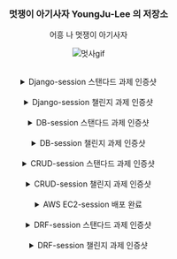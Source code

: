 ### <center> 멋쟁이 아기사자 YoungJu-Lee 의 저장소<center>
 
<center> 어흥 나 멋쟁이 아기사자<center>

![멋사gif](https://github.com/LikeLion-at-CAU-12th/YoungJu-Lee/assets/150261503/c87fdd67-82e1-4a96-977e-3121b151accf)

<br>

<details>
<summary> Django-session 스탠다드 과제 인증샷</summary>
<div markdown="1">

![스크린샷 2024-03-23 003538](https://github.com/LikeLion-at-CAU-12th/YoungJu-Lee/assets/102248480/1e93c5b0-fd8c-4086-982e-954a546ead62)
</div>
</details>

<br>

<details>
<summary>  Django-session 챌린지 과제 인증샷</summary>
<div markdown="1">

![스크린샷 2024-03-24 163210](https://github.com/LikeLion-at-CAU-12th/YoungJu-Lee/assets/150261503/aa284d67-3e7e-4f2a-bcbb-297fae2d4367)
</div>
</details>

<br>

<details>
<summary> DB-session 스탠다드 과제 인증샷</summary>
<div markdown="1">
<br>
ERD 

![스크린샷 2024-03-31 201639](https://github.com/LikeLion-at-CAU-12th/YoungJu-Lee/assets/150261503/3c624b92-8aef-4867-8465-0bf355cb1212)

<br>
Admin
![스크린샷 2024-03-31 204033](https://github.com/LikeLion-at-CAU-12th/YoungJu-Lee/assets/150261503/6864d9e4-c78c-4434-b6b7-120a3e77de5e)
</div>
</details>

<br>

<details>
<summary> DB-session 챌린지 과제 인증샷</summary>
<div markdown="1">
<br>
ERD

![스크린샷 2024-04-01 022150](https://github.com/LikeLion-at-CAU-12th/YoungJu-Lee/assets/150261503/22cb0412-ab83-4908-8462-145e78798c11)

<br>
Admin
![스크린샷 2024-04-01 034649](https://github.com/LikeLion-at-CAU-12th/YoungJu-Lee/assets/150261503/bd6dac9f-06f8-49f2-b09c-6b4c5df69acf)

<br>
sqlite 
![스크린샷 2024-04-01 052541](https://github.com/LikeLion-at-CAU-12th/YoungJu-Lee/assets/150261503/e34ed3c6-d599-4414-9704-bd28e0b025da)
</div>
</details>

<br>

<details>
<summary> CRUD-session 스탠다드 과제 인증샷 </summary>
<div markdown="1">
<br>
게시글에 포함된 모든 Comment 읽어오는 API

![스크린샷 2024-04-05 203019](https://github.com/LikeLion-at-CAU-12th/YoungJu-Lee/assets/150261503/cd251972-7635-4a67-95f7-3c264159fd7b)
![스크린샷 2024-04-05 205016](https://github.com/LikeLion-at-CAU-12th/YoungJu-Lee/assets/150261503/83b22968-a065-423e-ac92-a285ea0ea6ae)

<br>
일주일 내 모든 게시글 불러오기 기능 
![스크린샷 2024-04-05 214729](https://github.com/LikeLion-at-CAU-12th/YoungJu-Lee/assets/150261503/102fd3f1-2b2c-4f68-b209-80805cc91f5f)

</div>
</details>

<br>

<details>
<summary> CRUD-session 챌린지 과제 인증샷</summary>
<div markdown="1">

![스크린샷 2024-04-06 221557](https://github.com/LikeLion-at-CAU-12th/YoungJu-Lee/assets/150261503/9b4ce792-3b61-430d-a284-0283b21b3201)
</div>
</details>

<br>

<details>  
<summary> AWS EC2-session 배포 완료 </summary>
<div markdown="1">

![스크린샷 2024-04-13 231319](https://github.com/LikeLion-at-CAU-12th/YoungJu-Lee/assets/150261503/e08f60a3-3925-4031-93bd-44ab761dd3cb)

<br>
로그사진
![스크린샷 2024-04-15 034403](https://github.com/LikeLion-at-CAU-12th/Myeonggyu-Kim/assets/150261503/d4c6ef49-d44c-4886-8e12-128b297fd771)
</div>
</details>

<br>

<details>
<summary> DRF-session 스탠다드 과제 인증샷</summary>
<div markdown="1">
<br>
Comment API APIView로 구현하기

![스크린샷 2024-05-03 212554](https://github.com/LikeLion-at-CAU-12th/YoungJu-Lee/assets/150261503/3f99d6f2-14e6-464a-b184-1b3ec8c94768)
![스크린샷 2024-05-03 212621](https://github.com/LikeLion-at-CAU-12th/YoungJu-Lee/assets/150261503/aebc0511-b746-4a72-80d4-8737d618df85)

</div>
</details>

<br>

<details>
<summary> DRF-session 챌린지 과제 인증샷 </summary>
<br>
<div markdown="1">
GenericAPIView로 Post API 구현하기

![스크린샷 2024-05-03 221857](https://github.com/LikeLion-at-CAU-12th/YoungJu-Lee/assets/150261503/c77ec218-4fe3-482a-bf28-d432933b7cdf)
![스크린샷 2024-05-03 221911](https://github.com/LikeLion-at-CAU-12th/YoungJu-Lee/assets/150261503/867b7cfb-c86f-4504-af34-c1e0c57af110)
![스크린샷 2024-05-03 222455](https://github.com/LikeLion-at-CAU-12th/YoungJu-Lee/assets/150261503/fb2bd19e-a8f2-4262-9f04-4bd84e6124cd)

API Swagger 문서화

![스크린샷 2024-05-04 040706](https://github.com/LikeLion-at-CAU-12th/YoungJu-Lee/assets/150261503/88a6cafa-e4ed-4c5a-a5a5-8ad72a1f2ee0)
![스크린샷 2024-05-04 002338](https://github.com/LikeLion-at-CAU-12th/YoungJu-Lee/assets/150261503/2dd10132-9bdd-41b9-8d19-be8a5ac096d7)

데코레이터 적용 후
![스크린샷 2024-05-04 040728](https://github.com/LikeLion-at-CAU-12th/YoungJu-Lee/assets/150261503/8341175a-de7e-42cc-a8b8-b732ef115f7c)
</div>
</details>
